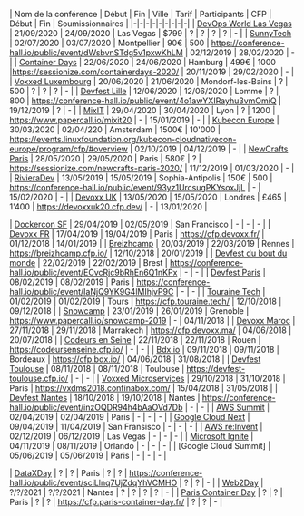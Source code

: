 | Nom de la conférence | Début | Fin | Ville | Tarif | Participants | CFP | Début | Fin | Soumissionnaires |
|-|-|-|-|-|-|-|-|-|
| [DevOps World Las Vegas](https://www.cloudbees.com/devops-world/) | 21/09/2020 | 24/09/2020 | Las Vegas | $799 | ? | ? | ? | ? | - |
| [SunnyTech](https://sunny-tech.io/) | 02/07/2020 | 03/07/2020 | Montpellier | 90€ | 500 | https://conference-hall.io/public/event/dWsbvnSTdg5v1pxwKhLM | 02/12/2019 | 28/02/2020 | - |
| [Container Days](https://www.containerdays.io/) | 22/06/2020 | 24/06/2020 | Hamburg | 499€ | 1000 |https://sessionize.com/containerdays-2020/ | 20/11/2019 | 29/02/2020 | - |
| [Voxxed Luxembourg](https://voxxeddays.com/luxembourg/) | 20/06/2020 | 21/06/2020 | Mondorf-les-Bains | ? | 500 | ? | ? | ? | - |
| [Devfest Lille](https://devfest.gdglille.org/) | 12/06/2020 | 12/06/2020 | Lomme | ? | 800 | https://conference-hall.io/public/event/4o1awYXIRayhu3vmOmiQ | 19/12/2019 | ? | - |
| [MixIT](https://mixitconf.org/) | 29/04/2020 | 30/04/2020 | Lyon | ? | 1200 | https://www.papercall.io/mixit20 | - | 15/01/2019 | - |
| [Kubecon Europe](https://events.linuxfoundation.org/kubecon-cloudnativecon-europe/) | 30/03/2020 | 02/04/220 | Amsterdam | 1500€ | 10'000 | https://events.linuxfoundation.org/kubecon-cloudnativecon-europe/program/cfp/#overview | 02/10/2019 | 04/12/2019 | - |
| [NewCrafts Paris](https://ncrafts.io/) | 28/05/2020 | 29/05/2020 | Paris | 580€ | ? | https://sessionize.com/newcrafts-paris-2020/ | 11/12/2019 | 01/03/2020 | - |
| [RivieraDev](http://rivieradev.fr/) | 13/05/2019 | 15/05/2019 | Sophia-Antipolis | 150€ | 500 | https://conference-hall.io/public/event/93yz1UrcsugPKYsoxJjL | - | 15/02/2020 | - |
| [Devoxx UK](https://www.devoxx.co.uk/) | 13/05/2020 | 15/05/2020 | Londres | £465 | 1'400 | https://devoxxuk20.cfp.dev/ | - | 13/01/2020 |



| [Dockercon SF](https://www.docker.com/dockercon/) | 29/04/2019 | 02/05/2019 | San Francisco | - | - | - |
| [Devoxx FR](https://www.devoxx.fr/) | 17/04/2019 | 19/04/2019 | Paris | https://cfp.devoxx.fr/ | 01/12/2018 | 14/01/2019 |
| [Breizhcamp](https://www.breizhcamp.org/) | 20/03/2019 | 22/03/2019 | Rennes | https://breizhcamp.cfp.io/ | 12/10/2018 | 20/01/2019 |
| [Devfest du bout du monde](https://devfest.duboutdumonde.bzh/) | 22/02/2019 | 22/02/2019 | Brest | https://conference-hall.io/public/event/ECvcRjc9bRhEn6Q1nKPx | - | - |
| [Devfest Paris](https://devfest-paris-2019.firebaseapp.com/) | 08/02/2019 | 08/02/2019 | Paris | https://conference-hall.io/public/event/IaNjQ9YK9G4lMIhjvP9C | - | - |
| [Touraine Tech](https://touraine.tech/) | 01/02/2019 | 01/02/2019 | Tours | https://cfp.touraine.tech/ | 12/10/2018 | 09/12/2018 |
| [Snowcamp](http://snowcamp.io/fr/) | 23/01/2019 | 26/01/2019 | Grenoble | https://www.papercall.io/snowcamp-2019 | - | 04/11/2018 |
| [Devoxx Maroc](https://devoxx.ma/) | 27/11/2018 | 29/11/2018 | Marrakech | https://cfp.devoxx.ma/ | 04/06/2018 | 20/07/2018 |
| [Codeurs en Seine](https://www.codeursenseine.com/) | 22/11/2018 | 22/11/2018 | Rouen | https://codeursenseine.cfp.io/ | - | - |
| [Bdx.io](https://www.bdx.io/) | 09/11/2018 | 09/11/2018 | Bordeaux | https://cfp.bdx.io/ | 04/06/2018 | 31/08/2018 |
| [Devfest Toulouse](https://devfesttoulouse.fr/) | 08/11/2018 | 08/11/2018 | Toulouse | https://devfest-toulouse.cfp.io/ | - | - |
| [Voxxed Microservices](https://voxxeddays.com/microservices/) | 29/10/2018 | 31/10/2018 | Paris | https://vxdms2018.confinabox.com/ | 15/04/2018 | 31/05/2018 |
| [Devfest Nantes](https://devfest.gdgnantes.com/) | 18/10/2018 | 19/10/2018 | Nantes | https://conference-hall.io/public/event/inzOQDR94h4bAaOVd7Db | - | - |
| [AWS Summit](https://aws.amazon.com/fr/events/summits/paris/) | 02/04/2019 | 02/04/2019 | Paris | - | - | - |
| [Google Cloud Next](https://cloud.google.com/blog/products/gcp/mark-your-calendar-google-cloud-next-2019/) | 09/04/2019 | 11/04/2019 | San Fransisco | - | - | - |
| [AWS re:Invent](https://reinvent.awsevents.com/) | 02/12/2019 | 06/12/2019 | Las Vegas | - | - | - |
| [Microsoft Ignite](https://www.microsoft.com/en-us/ignite/) | 04/11/2019 | 08/11/2019 | Orlando | - | - | - |
| [Google Cloud Summit] | 05/06/2019 | 05/06/2019 | Paris | - | - | - |


| [DataXDay](https://dataxday.fr/) | ? | ? | Paris | ? | ? | https://conference-hall.io/public/event/sciLlnq7UjZdqYhVCMHO | ? | ? | - |
| [Web2Day](https://web2day.co/) | ?/?/2021 | ?/?/2021 | Nantes | ? | ? | ? | ? | - |
| [Paris Container Day](https://paris-container-day.fr/) | ? | ? | Paris | ? | ? | https://cfp.paris-container-day.fr/ | ? | ? | - |